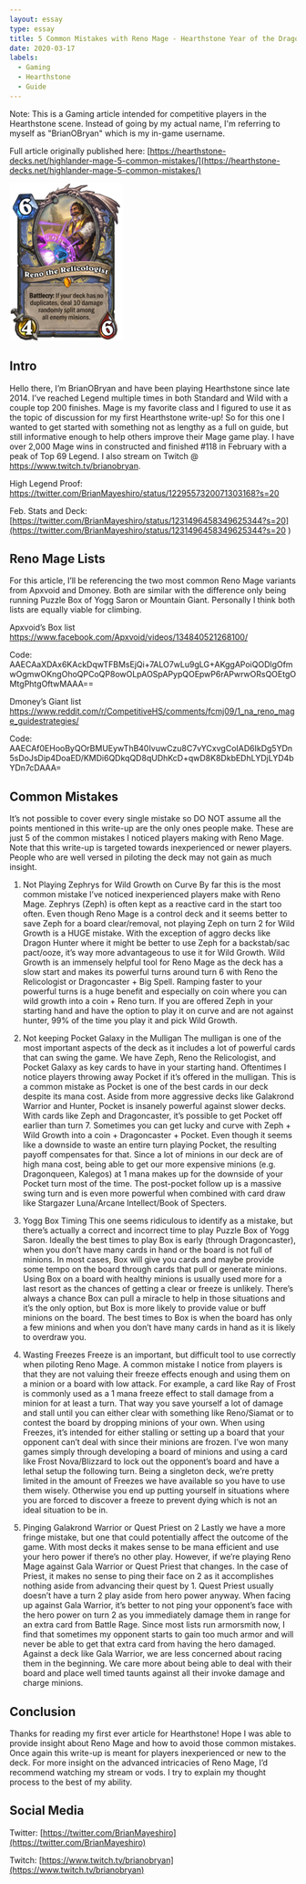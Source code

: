 ```yaml
---
layout: essay
type: essay
title: 5 Common Mistakes with Reno Mage - Hearthstone Year of the Dragon
date: 2020-03-17
labels:
  - Gaming
  - Hearthstone
  - Guide
---
```

Note: This is a Gaming article intended for competitive players in the Hearthstone scene. Instead of going by my actual name, I'm referring to myself as "BrianOBryan" which is my in-game username. 

Full article originally published here: [https://hearthstone-decks.net/highlander-mage-5-common-mistakes/](https://hearthstone-decks.net/highlander-mage-5-common-mistakes/)

<img class="ui medium centered image" src="../images/200px-Reno_the_Relicologist.png">

## Intro
Hello there, I’m BrianOBryan and have been playing Hearthstone since late 2014. I’ve reached Legend multiple times in both Standard and Wild with a couple top 200 finishes. Mage is my favorite class and I figured to use it as the topic of discussion for my first Hearthstone write-up! So for this one I wanted to get started with something not as lengthy as a full on guide, but still informative enough to help others improve their Mage game play. I have over 2,000 Mage wins in constructed and finished #118 in February with a peak of Top 69 Legend. I also stream on Twitch @ https://www.twitch.tv/brianobryan.

High Legend Proof:
[https://twitter.com/BrianMayeshiro/status/1229557320071303168?s=20
](https://twitter.com/BrianMayeshiro/status/1229557320071303168?s=20)


Feb. Stats and Deck:
[https://twitter.com/BrianMayeshiro/status/1231496458349625344?s=20](https://twitter.com/BrianMayeshiro/status/1231496458349625344?s=20
)

## Reno Mage Lists
For this article, I’ll be referencing the two most common Reno Mage variants from Apxvoid and Dmoney. Both are similar with the difference only being running Puzzle Box of Yogg Saron or Mountain Giant. Personally I think both lists are equally viable for climbing.

Apxvoid’s Box list
[https://www.facebook.com/Apxvoid/videos/134840521268100/
](https://www.facebook.com/Apxvoid/videos/134840521268100/)


Code: AAECAaXDAx6KAckDqwTFBMsEjQi+7ALO7wLu9gLG+AKggAPoiQODlgOfmwOgmwOKngOhoQPCoQP8owOLpAOSpAPypQOEpwP6rAPwrwORsQOEtgOMtgPhtgOftwMAAA==

Dmoney’s Giant list
[https://www.reddit.com/r/CompetitiveHS/comments/fcmj09/1_na_reno_mage_guidestrategies/
](https://www.reddit.com/r/CompetitiveHS/comments/fcmj09/1_na_reno_mage_guidestrategies/)


Code: AAECAf0EHooByQOrBMUEywThB40IvuwCzu8C7vYCxvgCoIAD6IkDg5YDn5sDoJsDip4DoaED/KMDi6QDkqQD8qUDhKcD+qwD8K8DkbEDhLYDjLYD4bYDn7cDAAA=

## Common Mistakes
It’s not possible to cover every single mistake so DO NOT assume all the points mentioned in this write-up are the only ones people make. These are just 5 of the common mistakes I noticed players making with Reno Mage. Note that this write-up is targeted towards inexperienced or newer players. People who are well versed in piloting the deck may not gain as much insight.


1. Not Playing Zephrys for Wild Growth on Curve
By far this is the most common mistake I’ve noticed inexperienced players make with Reno Mage. Zephrys (Zeph) is often kept as a reactive card in the start too often. Even though Reno Mage is a control deck and it seems better to save Zeph for a board clear/removal, not playing Zeph on turn 2 for Wild Growth is a HUGE mistake. With the exception of aggro decks like Dragon Hunter where it might be better to use Zeph for a backstab/sac pact/ooze, it’s way more advantageous to use it for Wild Growth.
Wild Growth is an immensely helpful tool for Reno Mage as the deck has a slow start and makes its powerful turns around turn 6 with Reno the Relicologist or Dragoncaster + Big Spell. Ramping faster to your powerful turns is a huge benefit and especially on coin where you can wild growth into a coin + Reno turn. If you are offered Zeph in your starting hand and have the option to play it on curve and are not against hunter, 99% of the time you play it and pick Wild Growth.


2. Not keeping Pocket Galaxy in the Mulligan
The mulligan is one of the most important aspects of the deck as it includes a lot of powerful cards that can swing the game. We have Zeph, Reno the Relicologist, and Pocket Galaxy as key cards to have in your starting hand. Oftentimes I notice players throwing away Pocket if it’s offered in the mulligan. This is a common mistake as Pocket is one of the best cards in our deck despite its mana cost.
Aside from more aggressive decks like Galakrond Warrior and Hunter, Pocket is insanely powerful against slower decks. With cards like Zeph and Dragoncaster, it’s possible to get Pocket off earlier than turn 7. Sometimes you can get lucky and curve with Zeph + Wild Growth into a coin + Dragoncaster + Pocket. Even though it seems like a downside to waste an entire turn playing Pocket, the resulting payoff compensates for that. Since a lot of minions in our deck are of high mana cost, being able to get our more expensive minions (e.g. Dragonqueen, Kalegos) at 1 mana makes up for the downside of your Pocket turn most of the time. The post-pocket follow up is a massive swing turn and is even more powerful when combined with card draw like Stargazer Luna/Arcane Intellect/Book of Specters.


3. Yogg Box Timing
This one seems ridiculous to identify as a mistake, but there’s actually a correct and incorrect time to play Puzzle Box of Yogg Saron. Ideally the best times to play Box is early (through Dragoncaster), when you don’t have many cards in hand or the board is not full of minions. In most cases, Box will give you cards and maybe provide some tempo on the board through cards that pull or generate minions.
Using Box on a board with healthy minions is usually used more for a last resort as the chances of getting a clear or freeze is unlikely. There’s always a chance Box can pull a miracle to help in those situations and it’s the only option, but Box is more likely to provide value or buff minions on the board. The best times to Box is when the board has only a few minions and when you don’t have many cards in hand as it is likely to overdraw you.

4. Wasting Freezes
Freeze is an important, but difficult tool to use correctly when piloting Reno Mage. A common mistake I notice from players is that they are not valuing their freeze effects enough and using them on a minion or a board with low attack. For example, a card like Ray of Frost is commonly used as a 1 mana freeze effect to stall damage from a minion for at least a turn. That way you save yourself a lot of damage and stall until you can either clear with something like Reno/Siamat or to contest the board by dropping minions of your own.
When using Freezes, it’s intended for either stalling or setting up a board that your opponent can’t deal with since their minions are frozen. I’ve won many games simply through developing a board of minions and using a card like Frost Nova/Blizzard to lock out the opponent’s board and have a lethal setup the following turn. Being a singleton deck, we’re pretty limited in the amount of Freezes we have available so you have to use them wisely. Otherwise you end up putting yourself in situations where you are forced to discover a freeze to prevent dying which is not an ideal situation to be in.


5. Pinging Galakrond Warrior or Quest Priest on 2
Lastly we have a more fringe mistake, but one that could potentially affect the outcome of the game. With most decks it makes sense to be mana efficient and use your hero power if there’s no other play. However, if we’re playing Reno Mage against Gala Warrior or Quest Priest that changes. In the case of Priest, it makes no sense to ping their face on 2 as it accomplishes nothing aside from advancing their quest by 1. Quest Priest usually doesn’t have a turn 2 play aside from hero power anyway.
When facing up against Gala Warrior, it’s better to not ping your opponent’s face with the hero power on turn 2 as you immediately damage them in range for an extra card from Battle Rage. Since most lists run armorsmith now, I find that sometimes my opponent starts to gain too much armor and will never be able to get that extra card from having the hero damaged. Against a deck like Gala Warrior, we are less concerned about racing them in the beginning. We care more about being able to deal with their board and place well timed taunts against all their invoke damage and charge minions.


## Conclusion
Thanks for reading my first ever article for Hearthstone! Hope I was able to provide insight about Reno Mage and how to avoid those common mistakes. Once again this write-up is meant for players inexperienced or new to the deck. For more insight on the advanced intricacies of Reno Mage, I’d recommend watching my stream or vods. I try to explain my thought process to the best of my ability.

## Social Media
Twitter: [https://twitter.com/BrianMayeshiro](https://twitter.com/BrianMayeshiro)


Twitch: [https://www.twitch.tv/brianobryan](https://www.twitch.tv/brianobryan)

